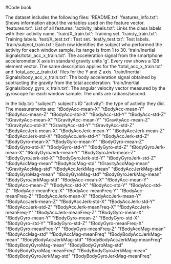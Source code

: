 #Code book

The dataset includes the following files:
'README.txt'
'features_info.txt': Shows information about the variables used on the feature vector.
'features.txt': List of all features.
'activity_labels.txt': Links the class labels with their activity name.
'train/X_train.txt': Training set.
'train/y_train.txt': Training labels.
'test/X_test.txt': Test set.
'test/y_test.txt': Test labels.
'train/subject_train.txt': Each row identifies the subject who performed the activity for each window sample. Its range is from 1 to 30. 
'train/Inertial Signals/total_acc_x_train.txt': The acceleration signal from the smartphone accelerometer X axis in standard gravity units 'g'. Every row shows a 128 element vector. The same description applies for the 'total_acc_x_train.txt' and 'total_acc_z_train.txt' files for the Y and Z axis. 
'train/Inertial Signals/body_acc_x_train.txt': The body acceleration signal obtained by subtracting the gravity from the total acceleration. 
'train/Inertial Signals/body_gyro_x_train.txt': The angular velocity vector measured by the gyroscope for each window sample. The units are radians/second. 

In the tidy.txt:
"subject": subject's ID
"activity": the type of activity they did.
The measurements are: 
"tBodyAcc-mean-X" 
"tBodyAcc-mean-Y" 
"tBodyAcc-mean-Z" 
"tBodyAcc-std-X" 
"tBodyAcc-std-Y" 
"tBodyAcc-std-Z" 
"tGravityAcc-mean-X" 
"tGravityAcc-mean-Y" 
"tGravityAcc-mean-Z" 
"tGravityAcc-std-X" 
"tGravityAcc-std-Y" 
"tGravityAcc-std-Z" 
"tBodyAccJerk-mean-X" 
"tBodyAccJerk-mean-Y" 
"tBodyAccJerk-mean-Z" 
"tBodyAccJerk-std-X" 
"tBodyAccJerk-std-Y" 
"tBodyAccJerk-std-Z" 
"tBodyGyro-mean-X" 
"tBodyGyro-mean-Y" 
"tBodyGyro-mean-Z" 
"tBodyGyro-std-X" 
"tBodyGyro-std-Y" 
"tBodyGyro-std-Z" 
"tBodyGyroJerk-mean-X" 
"tBodyGyroJerk-mean-Y" 
"tBodyGyroJerk-mean-Z" 
"tBodyGyroJerk-std-X"
"tBodyGyroJerk-std-Y" 
"tBodyGyroJerk-std-Z"
"tBodyAccMag-mean" 
"tBodyAccMag-std" 
"tGravityAccMag-mean" 
"tGravityAccMag-std" 
"tBodyAccJerkMag-mean" 
"tBodyAccJerkMag-std" 
"tBodyGyroMag-mean" 
"tBodyGyroMag-std" 
"tBodyGyroJerkMag-mean" 
"tBodyGyroJerkMag-std" 
"fBodyAcc-mean-X" 
"fBodyAcc-mean-Y" 
"fBodyAcc-mean-Z" 
"fBodyAcc-std-X" 
"fBodyAcc-std-Y" 
"fBodyAcc-std-Z" 
"fBodyAcc-meanFreq-X" 
"fBodyAcc-meanFreq-Y" 
"fBodyAcc-meanFreq-Z" 
"fBodyAccJerk-mean-X" 
"fBodyAccJerk-mean-Y" 
"fBodyAccJerk-mean-Z" 
"fBodyAccJerk-std-X" 
"fBodyAccJerk-std-Y" 
"fBodyAccJerk-std-Z" 
"fBodyAccJerk-meanFreq-X" 
"fBodyAccJerk-meanFreq-Y" 
"fBodyAccJerk-meanFreq-Z" 
"fBodyGyro-mean-X" 
"fBodyGyro-mean-Y" 
"fBodyGyro-mean-Z" 
"fBodyGyro-std-X" 
"fBodyGyro-std-Y" 
"fBodyGyro-std-Z" 
"fBodyGyro-meanFreq-X" 
"fBodyGyro-meanFreq-Y" 
"fBodyGyro-meanFreq-Z" 
"fBodyAccMag-mean" 
"fBodyAccMag-std" 
"fBodyAccMag-meanFreq" 
"fBodyBodyAccJerkMag-mean" 
"fBodyBodyAccJerkMag-std" 
"fBodyBodyAccJerkMag-meanFreq" 
"fBodyBodyGyroMag-mean" 
"fBodyBodyGyroMag-std" 
"fBodyBodyGyroMag-meanFreq" 
"fBodyBodyGyroJerkMag-mean" 
"fBodyBodyGyroJerkMag-std" 
"fBodyBodyGyroJerkMag-meanFreq"
